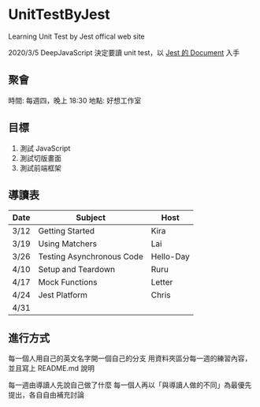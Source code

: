 # UnitTestByJest
Learning Unit Test by Jest offical web site

2020/3/5 DeepJavaScript 決定要讀 unit test，以 [Jest 的 Document](https://jestjs.io/docs/en/getting-started) 入手

## 聚會

時間: 每週四，晚上 18:30
地點: 好想工作室

## 目標

1. 測試 JavaScript
1. 測試切版畫面
1. 測試前端框架

## 導讀表

|Date|Subject|Host|
|--- |-------|----|
|3/12|Getting Started|Kira|
|3/19|Using Matchers|Lai|
|3/26|Testing Asynchronous Code|Hello-Day|
|4/10|Setup and Teardown|Ruru|
|4/17|Mock Functions|Letter|
|4/24|Jest Platform|Chris|
|4/31|

## 進行方式

每一個人用自己的英文名字開一個自己的分支
用資料夾區分每一週的練習內容，並且寫上 README.md 說明

每一週由導讀人先說自己做了什麼
每一個人再以「與導讀人做的不同」為最優先提出，各自自由補充討論

